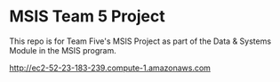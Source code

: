 # MSIS Team 5 Project
This repo is for Team Five's MSIS Project as part of the Data & Systems Module in the MSIS program.

http://ec2-52-23-183-239.compute-1.amazonaws.com
